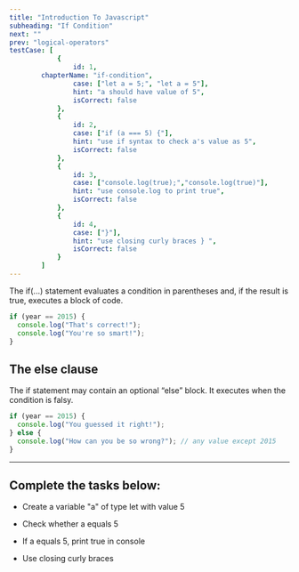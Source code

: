 ```yaml
---
title: "Introduction To Javascript"
subheading: "If Condition"
next: ""
prev: "logical-operators"
testCase: [
			{
				id: 1,
        chapterName: "if-condition",
				case: ["let a = 5;", "let a = 5"],
				hint: "a should have value of 5",
				isCorrect: false
			},
			{
                id: 2,
                case: ["if (a === 5) {"],
                hint: "use if syntax to check a's value as 5",
                isCorrect: false
            },
			{
                id: 3,
                case: ["console.log(true);","console.log(true)"],
                hint: "use console.log to print true",
                isCorrect: false
            },
            {
                id: 4,
                case: ["}"],
                hint: "use closing curly braces } ",
                isCorrect: false
            }
		]
---
```


The if(...) statement evaluates a condition in parentheses and, if the result is true, executes a block of code.

```javascript
if (year == 2015) {
  console.log("That's correct!");
  console.log("You're so smart!");
}
```

## The else clause

The if statement may contain an optional “else” block. It executes when the condition is falsy.

```javascript
if (year == 2015) {
  console.log("You guessed it right!");
} else {
  console.log("How can you be so wrong?"); // any value except 2015
}
```

---

## Complete the tasks below:

- Create a variable "a" of type let with value 5

- Check whether a equals 5

- If a equals 5, print true in console

- Use closing curly braces
